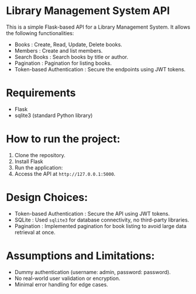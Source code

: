 # Library Management System API

This is a simple Flask-based API for a Library Management System. It allows the following functionalities:

- Books : Create, Read, Update, Delete books.
- Members : Create and list members.
- Search Books : Search books by title or author.
- Pagination : Pagination for listing books.
- Token-based Authentication : Secure the endpoints using JWT tokens.

# Requirements
- Flask
- sqlite3 (standard Python library)

# How to run the project:
1. Clone the repository.
2. Install Flask
3. Run the application:
4. Access the API at `http://127.0.0.1:5000`.

# Design Choices:
- Token-based Authentication : Secure the API using JWT tokens.
- SQLite : Used `sqlite3` for database connectivity, no third-party libraries.
- Pagination : Implemented pagination for book listing to avoid large data retrieval at once.

# Assumptions and Limitations:
- Dummy authentication (username: admin, password: password).
- No real-world user validation or encryption.
- Minimal error handling for edge cases.
